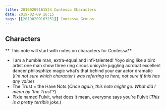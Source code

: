 ```yaml
---
title: 20190209161524 Contessa Characters
date: 2019-02-09 16:15
tags: [[20190209163251]] Contessa Groups
---
```

## Characters

** This note will start with notes on characters for Contessa**

* I am a humble man, extra-equal and infi-talented! Yoyo sing like a bird artist one man show three ring circus unicycle juggling acrobat excellent dancer philosphize magic what’s that behind your ear actor dramatic (*I'm not sure which character I was referring to here, not sure if this has any value*)
* The Trust = the Have Nots (*Once again, this note might go. What did I mean by 'the Trust'?*)
* Pixie named Fulvit, what does it mean, everyone says you’re Fulvit (*This is a pretty terrible joke.*)
